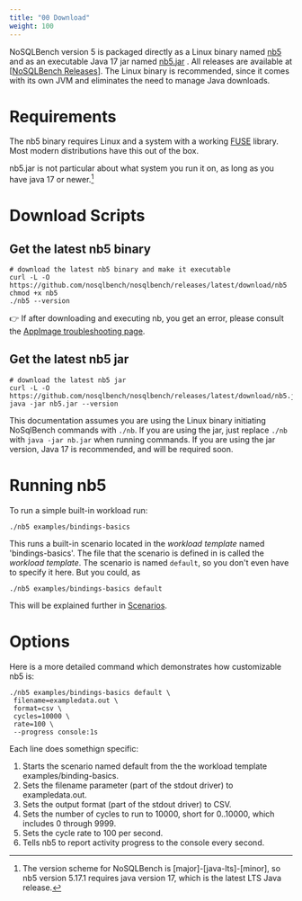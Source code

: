 ```yaml
---
title: "00 Download"
weight: 100
---
```


NoSQLBench version 5 is packaged directly as a Linux binary named
[nb5](https://github.com/nosqlbench/nosqlbench/releases/latest/download/nb5)
and as an executable Java 17 jar named
[nb5.jar](https://github.com/nosqlbench/nosqlbench/releases/latest/download/nb5.jar)
. All releases are available at
[[NoSQLBench Releases](https://github.com/nosqlbench/nosqlbench/releases)]. The Linux binary is
recommended, since it comes with its own JVM and eliminates the need to manage
Java downloads.

# Requirements

The nb5 binary requires Linux and a system with a working
[FUSE](https://en.wikipedia.org/wiki/Filesystem_in_Userspace) library. Most modern distributions
have this out of the box.

nb5.jar is not particular about what system you run it on, as long as you have java 17 or newer.[^1]


# Download Scripts

## Get the latest nb5 binary

```shell
# download the latest nb5 binary and make it executable
curl -L -O https://github.com/nosqlbench/nosqlbench/releases/latest/download/nb5
chmod +x nb5
./nb5 --version
```

👉 If after downloading and executing nb, you get an error, please consult the
[AppImage troubleshooting page](https://docs.appimage.org/user-guide/run-appimages.html#troubleshooting).

## Get the latest nb5 jar

```shell
# download the latest nb5 jar
curl -L -O https://github.com/nosqlbench/nosqlbench/releases/latest/download/nb5.jar
java -jar nb5.jar --version
```

This documentation assumes you are using the Linux binary initiating NoSqlBench commands with
`./nb`. If you are using the jar, just replace `./nb` with `java -jar nb.jar` when running
commands. If you are using the jar version, Java 17 is recommended, and will be required soon.

# Running nb5

To run a simple built-in workload run:

    ./nb5 examples/bindings-basics

This runs a built-in scenario located in the _workload template_ named 'bindings-basics'. The 
file that the scenario is defined in is called the _workload template_. The scenario is named 
`default`, so you don't even have to specify it here. But you could, as

    ./nb5 examples/bindings-basics default

This will be explained further in [Scenarios](@/getting-started/02-scenarios.md).

# Options

Here is a more detailed command which demonstrates how customizable nb5 is:

```shell,linenos
./nb5 examples/bindings-basics default \
 filename=exampledata.out \
 format=csv \
 cycles=10000 \
 rate=100 \
 --progress console:1s
```
Each line does somethign specific:
1. Starts the scenario named default from the the workload template examples/binding-basics.
2. Sets the filename parameter (part of the stdout driver) to exampledata.out. 
3. Sets the output format (part of the stdout driver) to CSV. 
4. Sets the number of cycles to run to 10000, short for 0..10000, which includes 0 through 9999. 
5. Sets the cycle rate to 100 per second. 
6. Tells nb5 to report activity progress to the console every second.


[^1]: The version scheme for NoSQLBench is [major]-[java-lts]-[minor], so nb5 version 5.17.1 
requires java version 17, which is the latest LTS Java release.
